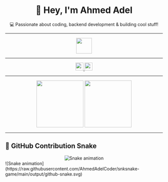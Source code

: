 <h1 align="center">👋 Hey, I'm Ahmed Adel</h1>
<p align="center">💻 Passionate about coding, backend development & building cool stuff!</p>

---

<div align="center">
  <img src="https://skillicons.dev/icons?i=cpp,js,java,ts,nextjs,tailwind,py,go,nestjs,graphql" height="50" />
</div>

---

<div align="center">
  <a href="https://www.linkedin.com/in/ahmed-adel-90b369276" target="_blank">
    <img src="https://img.shields.io/static/v1?message=LinkedIn&logo=linkedin&color=0077B5&style=for-the-badge" height="25" />
  </a>
  <a href="mailto:aa22200622@gmail.com" target="_blank">
    <img src="https://img.shields.io/static/v1?message=Email&logo=gmail&color=EA4335&style=for-the-badge" height="25" />
  </a>
</div>

---

<div align="center">
  <img src="https://streak-stats.demolab.com?user=AhmedAdelCoder&theme=dracula&hide_border=false&border_radius=5" height="150" />
  <img src="https://github-profile-trophy.vercel.app/?username=AhmedAdelCoder&theme=dracula&margin-w=8&margin-h=8" height="150" />
</div>

---

## 🐍 GitHub Contribution Snake

<div align="center">
  <img src="https://raw.githubusercontent.com/AhmedAdelCoder/snake-game/output/github-snake.svg" alt="Snake animation" />
</div>
![Snake animation](https://raw.githubusercontent.com/AhmedAdelCoder/snksnake-game/main/output/github-snake.svg)

